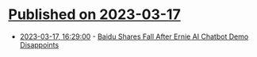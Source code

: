 # [Published on 2023-03-17](index.md)

* [2023-03-17, 16:29:00](https://soylentnews.org/article.pl?sid=23/03/16/1850250&from=rss) - [Baidu Shares Fall After Ernie AI Chatbot Demo Disappoints](https://soylentnews.org/article.pl?sid=23/03/16/1850250&from=rss)
